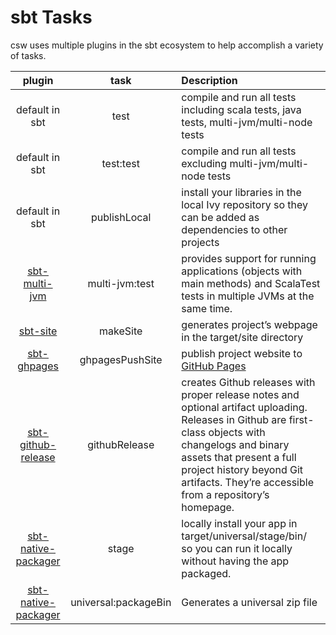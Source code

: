 # sbt Tasks
csw uses multiple plugins in the sbt ecosystem to help accomplish a variety of tasks. 

| plugin         | task            | Description               |
| :------------: |:--------------: | :-------------------------|
| default in sbt | test            | compile and run all tests including scala tests, java tests, multi-jvm/multi-node tests |
| default in sbt | test:test       | compile and run all tests excluding multi-jvm/multi-node tests |
| default in sbt | publishLocal    | install your libraries in the local Ivy repository so they can be added as dependencies to other projects |       
| [sbt-multi-jvm](https://doc.akka.io/docs/akka/current/multi-jvm-testing.html?language=scala#multi-jvm-testing) | multi-jvm:test  | provides support for running applications (objects with main methods) and ScalaTest tests in multiple JVMs at the same time. |
| [sbt-site](https://www.scala-sbt.org/sbt-site/) | makeSite | generates project’s webpage in the target/site directory|
| [sbt-ghpages](https://github.com/sbt/sbt-ghpages) | ghpagesPushSite | publish project website to [GitHub Pages](https://pages.github.com/)|
| [sbt-github-release](https://github.com/ohnosequences/sbt-github-release) | githubRelease | creates Github releases with proper release notes and optional artifact uploading. Releases in Github are first-class objects with changelogs and binary assets that present a full project history beyond Git artifacts. They’re accessible from a repository’s homepage.|
| [sbt-native-packager](https://sbt-native-packager.readthedocs.io/en/stable/) | stage | locally install your app in target/universal/stage/bin/ so you can run it locally without having the app packaged.|       
| [sbt-native-packager](https://sbt-native-packager.readthedocs.io/en/stable/) | universal:packageBin | Generates a universal zip file |

